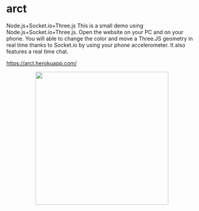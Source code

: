 # arct
Node.js+Socket.io+Three.js 
This is a small demo using Node.js+Socket.io+Three.js. Open the website on your PC and on your phone. You will able to change the color and  move a Three.JS geometry in real time thanks to Socket.io by using your phone accelerometer. It also features a real time chat.

https://arct.herokuapp.com/



<p align="center">
  <img src="https://pbs.twimg.com/profile_images/766745282201595904/aYLcH3u_.jpg" width="350"/>
</p>
